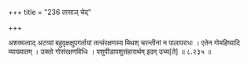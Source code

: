 +++
title = "236 तासाञ् चेद्"

+++

अशक्यत्वाद् अटव्यां बहुवृक्षक्षुपगर्तायां तत्संरक्षणस्य मिथश् चरन्तीनां न पालापराधः । एतेन गोमहिष्यादि व्याख्यातम् । उक्तो गोसंरक्षणविधिः । पशुपीडापशुसंहारार्थम् इदम् उच्य[ते] ॥ ८.२३५ ॥